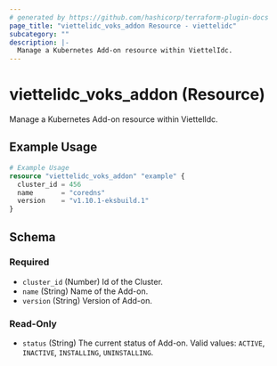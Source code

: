 ```yaml
---
# generated by https://github.com/hashicorp/terraform-plugin-docs
page_title: "viettelidc_voks_addon Resource - viettelidc"
subcategory: ""
description: |-
  Manage a Kubernetes Add-on resource within ViettelIdc.
---
```


# viettelidc_voks_addon (Resource)

Manage a Kubernetes Add-on resource within ViettelIdc.

## Example Usage

```terraform
# Example Usage
resource "viettelidc_voks_addon" "example" {
  cluster_id = 456
  name       = "coredns"
  version    = "v1.10.1-eksbuild.1"
}
```

<!-- schema generated by tfplugindocs -->
## Schema

### Required

- `cluster_id` (Number) Id of the Cluster.
- `name` (String) Name of the Add-on.
- `version` (String) Version of Add-on.

### Read-Only

- `status` (String) The current status of Add-on. Valid values: `ACTIVE`, `INACTIVE`, `INSTALLING`, `UNINSTALLING`.
